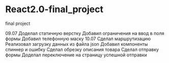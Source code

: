 # React2.0-final_project
final project

09.07
    Доделал статичную верстку
    Добавил ограничения на ввод в поля формы
    Добавил телефонную маску
10.07
    Cделал маршрутизацию
    Реализовал загрузку данных из файла json
    Добавил компоненты спиннер и ошибку
    Сделал обрезку описания товара
    Сделал отправку формы
    Доделал переключение на страницу успешной отправки